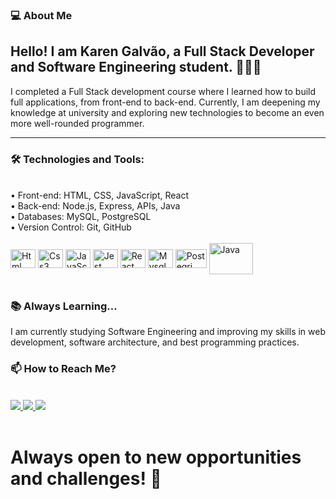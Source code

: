 <h3>💻 About Me</h3>

<h2>Hello! I am Karen Galvão, a Full Stack Developer and Software Engineering student. 👩🏻‍💻</h2>

I completed a Full Stack development course where I learned how to build full applications, from front-end to back-end. Currently, I am deepening my knowledge at university and exploring new technologies to become an even more well-rounded programmer.
<hr>

<h3>🛠️ Technologies and Tools:</h3><br>
	•	Front-end: HTML, CSS, JavaScript, React<br>
	•	Back-end: Node.js, Express, APIs, Java<br>
	•	Databases: MySQL, PostgreSQL<br>
	•	Version Control: Git, GitHub 
 <br> <br>

<div>
  <img align="center" alt="Html" height="30" width="40" src="https://cdn.jsdelivr.net/gh/devicons/devicon/icons/html5/html5-original.svg" />
  <img align="center" alt="Css3" height="30" width="40"  src="https://cdn.jsdelivr.net/gh/devicons/devicon/icons/css3/css3-original.svg" />
  <img align="center" alt="JavaScript" height="30" width="40"  src="https://cdn.jsdelivr.net/gh/devicons/devicon/icons/javascript/javascript-original.svg" />
  <img align="center" alt="Jest" height="30" width="40" src="https://hopetutors.com/wp-content/uploads/2017/03/nodejs-logo-1.png" />
  <img align="center" alt="React" height="30" width="40" src="https://encrypted-tbn0.gstatic.com/images?q=tbn:ANd9GcQjQFtEyXJg4vHdkl_XpdTlwMRzJOg_9g5uhQ&s" />
  <img align="center" alt="Mysql" height="30" width="40" src="https://d1.awsstatic.com/asset-repository/products/amazon-rds/1024px-MySQL.ff87215b43fd7292af172e2a5d9b844217262571.png" />
  <img align="center" alt="Postegri" height="30" width="50" src="https://miro.medium.com/v2/resize:fit:610/1*lZrXmWJRDLqIImJThs5Lrw.png" />
  <img align="center" alt="Java" height="50" width="70" src="https://www.macworld.com/wp-content/uploads/2023/01/learn_java_on_mac.jpg?quality=50&strip=all](https://assets.dio.me/NWp0ked1gAcRd2n_uPBhJUJVmS5mkR31t0YiPMYMdpA/f:webp/q:80/L2FydGljbGVzL2NvdmVyLzdiODlmZGEyLTRhZjMtNGFlMC05OGJjLWFkMmI2NTg1NDkwOS5wbmc)"/>
  </div>
  <br>

<h3> 📚 Always Learning…</h3>

I am currently studying Software Engineering and improving my skills in web development, software architecture, and best programming practices.

  
<h3>📫 How to Reach Me?</h3> <br>
  <a href="https://www.instagram.com/kareengalvao" alt="Instagram" target="_blank">
  <img src="https://img.shields.io/badge/-Instagram-DF0174?style=for-the-badge&labelColor=DF0174&logo=instagram&logoColor=white&link=https://www.instagram.com/kareengalvao">
</a>

 <a href="https://www.discord.com/kareengalvao" alt="Discord" target="_blank">
  <img src="https://img.shields.io/badge/-Discord-6959CD?style=for-the-badge&labelColor=6959CD&logo=Discord&logoColor=white&link=https://www.Discord.com/kareengalvao">
 </a>

 <a href="https://www.linkedin.com/in/kareengalvao" alt="Linkidin" target="_blank">
  <img src="https://img.shields.io/badge/-linkedin-1E90FF?style=for-the-badge&labelColor=1E90FF&logo=linkedin&logoColor=white&link=https://www.linkedin.com/in/kareengalvao">
 </a> <br><br>

 <h1>Always open to new opportunities and challenges! 🚀</h1>
